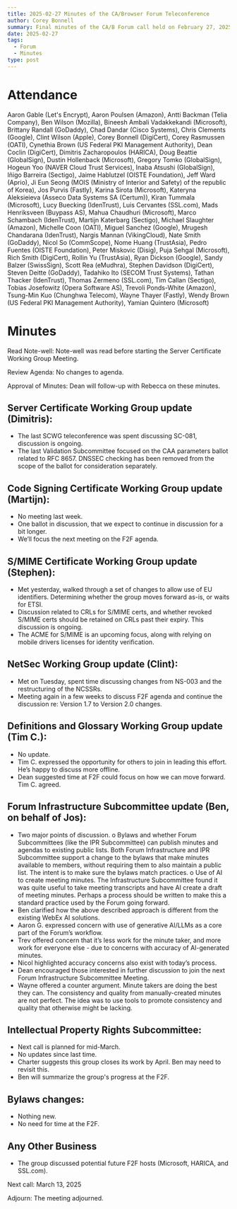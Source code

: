 ```yaml
---
title: 2025-02-27 Minutes of the CA/Browser Forum Teleconference
author: Corey Bonnell
summary: Final minutes of the CA/B Forum call held on February 27, 2025.
date: 2025-02-27
tags:
  - Forum
  - Minutes
type: post
---
```


# Attendance
 
Aaron Gable (Let's Encrypt), Aaron Poulsen (Amazon), Antti Backman (Telia Company), Ben Wilson (Mozilla), Bineesh Ambali Vadakkekandi (Microsoft), Brittany Randall (GoDaddy), Chad Dandar (Cisco Systems), Chris Clements (Google), Clint Wilson (Apple), Corey Bonnell (DigiCert), Corey Rasmussen (OATI), Cynethia Brown (US Federal PKI Management Authority), Dean Coclin (DigiCert), Dimitris Zacharopoulos (HARICA), Doug Beattie (GlobalSign), Dustin Hollenback (Microsoft), Gregory Tomko (GlobalSign), Hogeun Yoo (NAVER Cloud Trust Services), Inaba Atsushi (GlobalSign), Iñigo Barreira (Sectigo), Jaime Hablutzel (OISTE Foundation), Jeff Ward (Aprio), Ji Eun Seong (MOIS (Ministry of Interior and Safety) of the republic of Korea), Jos Purvis (Fastly), Karina Sirota (Microsoft), Kateryna Aleksieieva (Asseco Data Systems SA (Certum)), Kiran Tummala (Microsoft), Lucy Buecking (IdenTrust), Luis Cervantes (SSL.com), Mads Henriksveen (Buypass AS), Mahua Chaudhuri (Microsoft), Marco Schambach (IdenTrust), Martijn Katerbarg (Sectigo), Michael Slaughter (Amazon), Michelle Coon (OATI), Miguel Sanchez (Google), Mrugesh Chandarana (IdenTrust), Nargis Mannan (VikingCloud), Nate Smith (GoDaddy), Nicol So (CommScope), Nome Huang (TrustAsia), Pedro Fuentes (OISTE Foundation), Peter Miskovic (Disig), Puja Sehgal (Microsoft), Rich Smith (DigiCert), Rollin Yu (TrustAsia), Ryan Dickson (Google), Sandy Balzer (SwissSign), Scott Rea (eMudhra), Stephen Davidson (DigiCert), Steven Deitte (GoDaddy), Tadahiko Ito (SECOM Trust Systems), Tathan Thacker (IdenTrust), Thomas Zermeno (SSL.com), Tim Callan (Sectigo), Tobias Josefowitz (Opera Software AS), Trevoli Ponds-White (Amazon), Tsung-Min Kuo (Chunghwa Telecom), Wayne Thayer (Fastly), Wendy Brown (US Federal PKI Management Authority), Yamian Quintero (Microsoft)

# Minutes

Read Note-well: Note-well was read before starting the Server Certificate Working Group Meeting.

Review Agenda: No changes to agenda.
 
Approval of Minutes: Dean will follow-up with Rebecca on these minutes.

## Server Certificate Working Group update (Dimitris):

-	The last SCWG teleconference was spent discussing SC-081, discussion is ongoing.
-	The last Validation Subcommittee focused on the CAA parameters ballot related to RFC 8657. DNSSEC checking has been removed from the scope of the ballot for consideration separately. 

## Code Signing Certificate Working Group update (Martijn):

-	No meeting last week.
-	One ballot in discussion, that we expect to continue in discussion for a bit longer.
-	We’ll focus the next meeting on the F2F agenda.

## S/MIME Certificate Working Group update (Stephen):

-	Met yesterday, walked through a set of changes to allow use of EU identifiers. Determining whether the group moves forward as-is, or waits for ETSI.
-	Discussion related to CRLs for S/MIME certs, and whether revoked S/MIME certs should be retained on CRLs past their expiry. This discussion is ongoing. 
-	The ACME for S/MIME is an upcoming focus, along with relying on mobile drivers licenses for identity verification.

## NetSec Working Group update (Clint):

-	Met on Tuesday, spent time discussing changes from NS-003 and the restructuring of the NCSSRs. 
-	Meeting again in a few weeks to discuss F2F agenda and continue the discussion re: Version 1.7 to Version 2.0 changes. 

## Definitions and Glossary Working Group update (Tim C.):

-	No update.
-	Tim C. expressed the opportunity for others to join in leading this effort. He’s happy to discuss more offline. 
-	Dean suggested time at F2F could focus on how we can move forward. Tim C. agreed.

## Forum Infrastructure Subcommittee update (Ben, on behalf of Jos):

-	Two major points of discussion.
o	Bylaws and whether Forum Subcommittees (like the IPR Subcommittee) can publish minutes and agendas to existing public lists. Both Forum Infrastructure and IPR Subcommittee support a change to the bylaws that make minutes available to members, without requiring them to also maintain a public list. The intent is to make sure the bylaws match practices.
o	Use of AI to create meeting minutes. The Infrastructure Subcommittee found it was quite useful to take meeting transcripts and have AI create a draft of meeting minutes. Perhaps a process should be written to make this a standard practice used by the Forum going forward. 
-	Ben clarified how the above described approach is different from the existing WebEx AI solutions.
-	Aaron G. expressed concern with use of generative AI/LLMs as a core part of the Forum’s workflow. 
-	Trev offered concern that it’s less work for the minute taker, and more work for everyone else - due to concerns with accuracy of AI-generated minutes. 
-	Nicol highlighted accuracy concerns also exist with today’s process. 
-	Dean encouraged those interested in further discussion to join the next Forum Infrastructure Subcommittee Meeting.
-	Wayne offered a counter argument. Minute takers are doing the best they can. The consistency and quality from manually-created minutes are not perfect. The idea was to use tools to promote consistency and quality that otherwise might be lacking. 

## Intellectual Property Rights Subcommittee:

-	Next call is planned for mid-March. 
-	No updates since last time. 
-	Charter suggests this group closes its work by April. Ben may need to revisit this. 
-	Ben will summarize the group's progress at the F2F.

## Bylaws changes:

-	Nothing new.
-	No need for time at the F2F.
 
## Any Other Business

-	The group discussed potential future F2F hosts (Microsoft, HARICA, and SSL.com).

Next call: March 13, 2025

Adjourn: The meeting adjourned.

